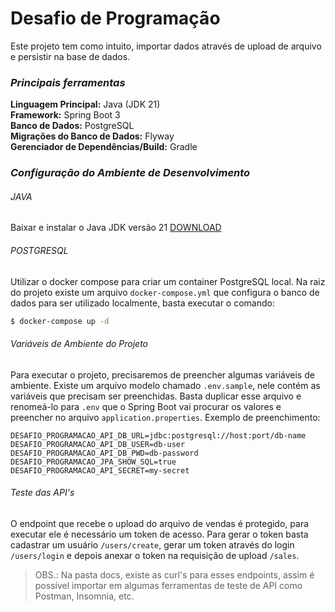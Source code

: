 # Desafio de Programação

Este projeto tem como intuito, importar dados através de upload de arquivo e persistir na base de dados.

### *Principais ferramentas*

**Linguagem Principal:** Java (JDK 21)  
**Framework:** Spring Boot 3  
**Banco de Dados:** PostgreSQL  
**Migrações do Banco de Dados:** Flyway  
**Gerenciador de Dependências/Build:** Gradle  

### *Configuração do Ambiente de Desenvolvimento*

###### JAVA
Baixar e instalar o Java JDK versão 21 [DOWNLOAD](https://www.oracle.com/br/java/technologies/downloads/#java21)  

###### POSTGRESQL

Utilizar o docker compose para criar um container PostgreSQL local. Na raiz do projeto existe um arquivo `docker-compose.yml` que configura o banco de dados para ser utilizado localmente, basta executar o comando: 
```sh
$ docker-compose up -d
```

###### Variáveis de Ambiente do Projeto
Para executar o projeto, precisaremos de preencher algumas variáveis de ambiente. Existe um arquivo modelo chamado `.env.sample`, nele contém as variáveis que precisam ser preenchidas. Basta duplicar esse arquivo e renomeá-lo para `.env` que o Spring Boot vai procurar os valores e preencher no arquivo `application.properties`. Exemplo de preenchimento:  

```.env
DESAFIO_PROGRAMACAO_API_DB_URL=jdbc:postgresql://host:port/db-name
DESAFIO_PROGRAMACAO_API_DB_USER=db-user
DESAFIO_PROGRAMACAO_API_DB_PWD=db-password
DESAFIO_PROGRAMACAO_JPA_SHOW_SQL=true
DESAFIO_PROGRAMACAO_API_SECRET=my-secret
```

###### Teste das API's

O endpoint que recebe o upload do arquivo de vendas é protegido, para executar ele é necessário um token de acesso.
Para gerar o token basta cadastrar um usuário `/users/create`, gerar um token através do login `/users/login` e depois anexar o token na requisição de upload `/sales`.

> OBS.: Na pasta docs, existe as curl's para esses endpoints, assim é possível importar em algumas ferramentas de teste de API como Postman, Insomnia, etc.
  
